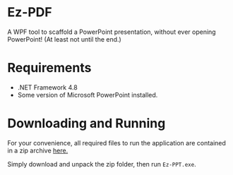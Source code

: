 # Ez-PDF
A WPF tool to scaffold a PowerPoint presentation, without ever opening PowerPoint! (At least not until the end.)

# Requirements
- .NET Framework 4.8
- Some version of Microsoft PowerPoint installed.

# Downloading and Running

For your convenience, all required files to run the application are contained in a zip archive [here.](https://github.com/BHolbs/Ez-PPT/raw/main/Deploy/Ez-PPT%20Release.zip)

Simply download and unpack the zip folder, then run `Ez-PPT.exe`.
